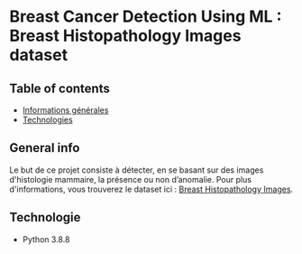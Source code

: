 # Breast Cancer Detection Using ML : Breast Histopathology Images dataset

## Table of contents
* [Informations générales](#Informations-générales)
* [Technologies](#technologies)

## General info
Le but de ce projet consiste à détecter, en se basant sur des images d'histologie mammaire, la présence ou non d’anomalie.
Pour plus d'informations, vous trouverez le dataset ici : [Breast Histopathology Images](https://www.kaggle.com/paultimothymooney/breast-histopathology-images).

## Technologie
* Python 3.8.8	

